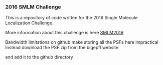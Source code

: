 
### 2016 SMLM Challenge ###

This is a repository of code written for the 2016 Single Molecule Localization Challenge.

More information about this challenge is here [SMLM2016](http://bigwww.epfl.ch/smlm/challenge2016/index.html)

Bandwidth limitations on github make storing all the PSFs here impractical
Instead download the PSF zip from the bigepfl website
<LINK HERE>
and add it to the github directory
